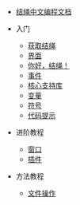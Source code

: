<!-- 侧边栏 -->
* [结绳中文编程文档](/)

* 入门

  * [获取结绳](/before-starting/get)
  * [界面](/start/interface)
  * [你好，结绳！](/start/helloworld)
  * [事件](/start/event)
  * [核心支持库](/start/core-class)
  * [变量](/start/variable)
  * [符号](/start/symbol)
  * [代码提示](/start/tooltip)
* 进阶教程
  * [窗口](/next/window)
  * [插件](/next/plugins)
* 方法教程
  * [文件操作](/fun/filefun)
    
